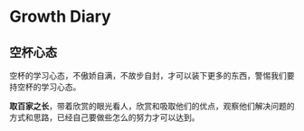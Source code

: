 # Growth Diary



## 空杯心态

空杯的学习心态，不傲娇自满，不故步自封，才可以装下更多的东西，警惕我们要持空杯的学习心态。

**取百家之长**，带着欣赏的眼光看人，欣赏和吸取他们的优点，观察他们解决问题的方式和思路，已经自己要做些怎么的努力才可以达到。